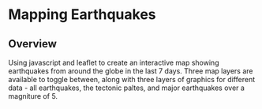 # Mapping Earthquakes

## Overview
Using javascript and leaflet to create an interactive map showing earthquakes from around the globe in the last 7 days. Three map layers are available to toggle between, along with three layers of graphics for different data - all earthquakes, the tectonic paltes, and major earthquakes over a magniture of 5.
